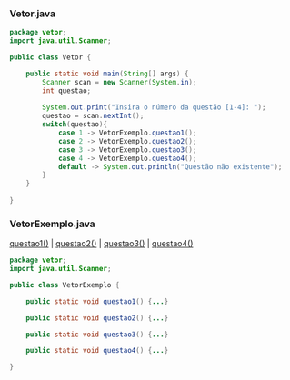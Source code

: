 ### Vetor.java
```java
package vetor;
import java.util.Scanner;

public class Vetor {

    public static void main(String[] args) {
        Scanner scan = new Scanner(System.in);
        int questao;
        
        System.out.print("Insira o número da questão [1-4]: ");
        questao = scan.nextInt();
        switch(questao){
            case 1 -> VetorExemplo.questao1();
            case 2 -> VetorExemplo.questao2();
            case 3 -> VetorExemplo.questao3();
            case 4 -> VetorExemplo.questao4();
            default -> System.out.println("Questão não existente");
        }
    }
    
}
```
### VetorExemplo.java
[questao1()](https://github.com/Honounome/nao-olhe/blob/main/estrutura-de-dados/08-09-2021/questao-1.md) | [questao2()](https://github.com/Honounome/nao-olhe/blob/main/estrutura-de-dados/08-09-2021/questao-2.md) | [questao3()](https://github.com/Honounome/nao-olhe/blob/main/estrutura-de-dados/08-09-2021/questao-3.md) | [questao4()](https://github.com/Honounome/nao-olhe/blob/main/estrutura-de-dados/08-09-2021/questao-4.md)
```java
package vetor;
import java.util.Scanner;

public class VetorExemplo {

    public static void questao1() {...}

    public static void questao2() {...}

    public static void questao3() {...}

    public static void questao4() {...}

}
```
